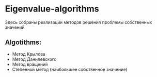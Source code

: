 # Eigenvalue-algorithms
Здесь собраны реализации методов решения проблемы собственных значений
## Algotithms:
- Метод Крылова 
- Метод Данилевского
- Метод вращений
- Степенной метод (наибольшее собственное значение)
